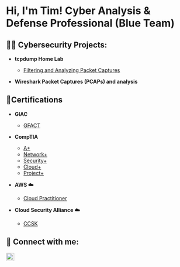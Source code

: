 <h1>Hi, I'm Tim! Cyber Analysis & Defense Professional (Blue Team) </h1>

<h2>👨‍💻 Cybersecurity Projects:</h2>

- <b> tcpdump Home Lab </b>
  - [Filtering and Analyzing Packet Captures](https://canvas.sans.edu/eportfolios/343)
    
- <b> Wireshark Packet Captures (PCAPs) and analysis</b>

<h2>📄Certifications</h2>

- <b> GIAC </b>
  - [GFACT](https://www.credly.com/badges/4d38fbd2-7fa2-4e68-a0e6-11e0c9fd4dee/public_url)

- <b> CompTIA </b>
  - [A+](https://www.credly.com/badges/8371b787-3b71-41f1-9955-7f685219f2fb/public_url)
  - [Network+](https://www.credly.com/badges/c89f0c5e-dd8b-4594-a960-32aa57c19efe/public_url)
  - [Security+](https://www.credly.com/badges/3078d871-e501-4dbb-ab7d-a643311e9ffc/public_url)
  - [Cloud+](https://www.credly.com/badges/c56adf83-ee50-4462-afee-6dd2de268886/public_url)
  - [Project+](https://www.credly.com/badges/9b23f649-a279-4898-8f7c-3ac3b0e68602/public_url)
    
- <b> AWS ☁️ </b>
  - [Cloud Practitioner](https://www.credly.com/badges/34d6d8f9-cb69-4983-b603-eae9474215f7/public_url)

 - <b> Cloud Security Alliance ☁️ </b>
   - [CCSK](https://www.credly.com/badges/636ab74d-5f7b-49fb-b8ee-2d80a7b70fb4/public_url)

 
<h2> 🤳 Connect with me:</h2>

[<img align="left" alt="timjterrance | LinkedIn" width="22px" src="https://cdn.jsdelivr.net/npm/simple-icons@v3/icons/linkedin.svg" />][linkedin]

[linkedin]: https://www.linkedin.com/in/timjterrance
